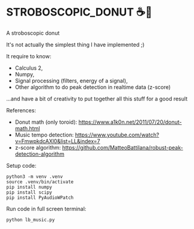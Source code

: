 # STROBOSCOPIC_DONUT :coffee::doughnut:
A stroboscopic donut 

It's not actually the simplest thing I have implemented ;)

It require to know:
- Calculus 2,
- Numpy,
- Signal processing (filters, energy of a signal),
- Other algorithm to do peak detection in realtime data (z-score) 
  
...and have a bit of creativity to put together all this stuff for a good result

References:
- Donut math (only toroid): https://www.a1k0n.net/2011/07/20/donut-math.html 
- Music tempo detection: https://www.youtube.com/watch?v=FmwpkdcAXl0&list=LL&index=7
- z-score algorithm: https://github.com/MatteoBattilana/robust-peak-detection-algorithm

Setup code:
```
python3 -m venv .venv
source .venv/bin/activate
pip install numpy
pip install scipy
pip install PyAudioWPatch
```

Run code in full screen terminal:
```
python lb_music.py
```